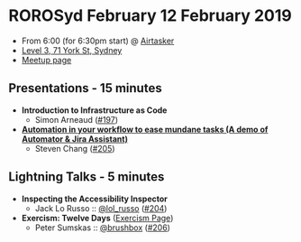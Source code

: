 # ROROSyd February 12 February 2019

- From 6:00 (for 6:30pm start) @ [Airtasker][]
- [Level 3, 71 York St, Sydney][]
- [Meetup page][]

## Presentations - 15 minutes

- **Introduction to Infrastructure as Code**
  - Simon Arneaud ([#197][])
- **[Automation in your workflow to ease mundane tasks (A demo of Automator & Jira Assistant)][]**
  - Steven Chang ([#205][])

## Lightning Talks - 5 minutes

- **Inspecting the Accessibility Inspector**
  - Jack Lo Russo :: [@lol_russo][] ([#204][])
- **Exercism: Twelve Days** ([Exercism Page][])
  - Peter Sumskas :: [@brushbox][] ([#206][])

[#197]: https://github.com/rails-oceania/roro/issues/197
[Automation in your workflow to ease mundane tasks (A demo of Automator & Jira Assistant)]: https://docs.google.com/presentation/d/1wlzLWLATeIIFCqMDE8hcRli3CvtOlnYwCaifPszj-RM/edit
[#205]: https://github.com/rails-oceania/roro/issues/205
[@lol_russo]: https://twitter.com/lol_russo
[#204]: https://github.com/rails-oceania/roro/issues/204
[Exercism Page]: https://exercism.io/tracks/ruby/exercises/twelve-days
[@brushbox]: https://twitter.com/brushbox
[#206]: https://github.com/rails-oceania/roro/issues/206
[Airtasker]: https://www.airtasker.com/
[Level 3, 71 York St, Sydney]: https://goo.gl/maps/dADqL1QY5Hp
[Meetup page]: https://www.meetup.com/Ruby-On-Rails-Oceania-Sydney/events/kkrwkqyzdbqb/
